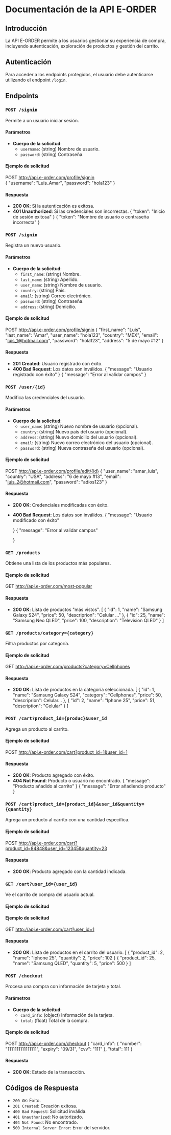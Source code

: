 # Documentación de la API E-ORDER

## Introducción
La API E-ORDER permite a los usuarios gestionar su experiencia de compra, incluyendo autenticación, exploración de productos y gestión del carrito.

## Autenticación
Para acceder a los endpoints protegidos, el usuario debe autenticarse utilizando el endpoint `/login`.

## Endpoints

### `POST /signin`
Permite a un usuario iniciar sesión.

#### Parámetros
- **Cuerpo de la solicitud**:
  - `username`: (string) Nombre de usuario.
  - `password`: (string) Contraseña.
  
#### Ejemplo de solicitud

POST http://api.e-order.com/profile/signin \
{
  "username": "Luis_Amar",
  "password": "hola123"
}

#### Respuesta
- **200 OK**: Si la autenticación es exitosa.
- **401 Unauthorized**: Si las credenciales son incorrectas.
{
"token": "Inicio de sesión exitosa"
}
{
"token": "Nombre de usuario o contraseña incorrecta"
}

### `POST /signin`
Registra un nuevo usuario.

#### Parámetros
- **Cuerpo de la solicitud**:
  - `first_name`: (string) Nombre.
  - `last_name`: (string) Apellido.
  - `user_name`: (string) Nombre de usuario.
  - `country`: (string) País.
  - `email`: (string) Correo electrónico.
  - `password`: (string) Contraseña.
  - `address`: (string) Domicilio.
#### Ejemplo de solicitud

POST http://api.e-order.com/profile/signin
{
  "first_name": "Luis",
  "last_name": "Amar",
  "user_name": "hola123",
  "country": "MEX",
  "email": "luis_1@hotmail.com",
  "password": "hola123",
  "address": "5 de mayo #12"
}


#### Respuesta
- **201 Created**: Usuario registrado con éxito.
- **400 Bad Request**: Los datos son inválidos.
{
  "message": "Usuario registrado con éxito"
}
{
  "message": "Error al validar campos"
}




### `POST /user/{id}`
Modifica las credenciales del usuario.

#### Parámetros
  
- **Cuerpo de la solicitud**:
  - `user_name`: (string) Nuevo nombre de usuario (opcional).
  - `country`: (string) Nuevo país del usuario (opcional).
  - `address`: (string) Nuevo domicilio del usuario (opcional).
  - `email`: (string) Nuevo correo electrónico del usuario (opcional).
  - `password`: (string) Nueva contraseña del usuario (opcional).

#### Ejemplo de solicitud
POST http://api.e-order.com/profile/edit/{id}
{
  "user_name": "amar_luis",
  "country": "USA",
  "address": "6 de mayo #13",
  "email": "luis_2@hotmail.com",
  "password": "adios123"
}

#### Respuesta
- **200 OK**: Credenciales modificadas con éxito.
- **400 Bad Request**: Los datos son inválidos.
    {
      "message": "Usuario modificado con éxito"

    }
    {
      "message": "Error al validar campos"

    }
### `GET /products`
Obtiene una lista de los productos más populares.

#### Ejemplo de solicitud
GET http://api.e-order.com/most-popular


#### Respuesta
- **200 OK**: Lista de productos "más vistos".
[
  {
    "id": 1,
    "name": "Samsung Galaxy S24",
    "price": 50,
    "descriprion": "Celular ..."
  },
  {
    "id": 25,
    "name": "Samsung Neo QLED",
    "price": 100,
    "description": "Television QLED"
  }
]

### `GET /products/category={category}`
Filtra productos por categoría.

#### Ejemplo de solicitud
GET http://api.e-order.com/products?category=Cellphones



#### Respuesta
- **200 OK**: Lista de productos en la categoría seleccionada.
[
  {
    "id": 1,
    "name": "Samsung Galaxy S24",
    "category": "Cellphones",
    "price": 50,
    "descriprion": Celular...
  },
  {
    "id": 2,
    "name": "Iphone 25",
    "price": 51,
    "description": "Celular"
  }
]


### `POST /cart?product_id={produc}&user_id`
Agrega un producto al carrito.

#### Ejemplo de solicitud
POST http://api.e-order.com/cart?product_id=1&user_id=1


#### Respuesta
- **200 OK**: Producto agregado con éxito.
- **404 Not Found**: Producto o usuario no encontrado.
{
  "message": "Producto añadido al carrito"
}
{
  "message": "Error añadiendo producto"
}

### `POST /cart?product_id={product_id}&user_id&quantity={quantity}`
Agrega un producto al carrito con una cantidad específica.

#### Ejemplo de solicitud
POST http://api.e-order.com/cart?product_id=84848&user_id=12345&quantity=23

#### Respuesta
- **200 OK**: Producto agregado con la cantidad indicada.

### `GET /cart?user_id={user_id}`
Ve el carrito de compra del usuario actual.
#### Ejemplo de solicitud

#### Ejemplo de solicitud
GET http://api.e-order.com/cart?user_id=1

#### Respuesta
- **200 OK**: Lista de productos en el carrito del usuario.
[
  {
    "product_id": 2,
    "name": "Iphone 25",
    "quantity": 2,
    "price": 102
  }
    {
    "product_id": 25,
    "name": "Samsung QLED",
    "quantity": 5,
    "price": 500
  }
]

### `POST /checkout`
Procesa una compra con información de tarjeta y total.


#### Parámetros
- **Cuerpo de la solicitud**:
  - `card_info`: (object) Información de la tarjeta.
  - `total`: (float) Total de la compra.
#### Ejemplo de solicitud
 POST http://api.e-order.com/checkout
{
  "card_info": {
    "number": "1111111111111111",
    "expiry": "09/31",
    "cvv": "111"
  },
  "total": 111
}
#### Respuesta
- **200 OK**: Estado de la transacción.

## Códigos de Respuesta
- `200 OK`: Éxito.
- `201 Created`: Creación exitosa.
- `400 Bad Request`: Solicitud inválida.
- `401 Unauthorized`: No autorizado.
- `404 Not Found`: No encontrado.
- `500 Internal Server Error`: Error del servidor.


